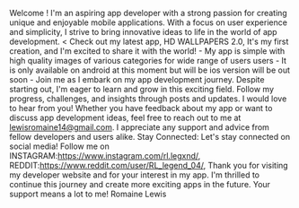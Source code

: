 Welcome ! I'm an aspiring app developer with a strong passion for creating unique and enjoyable mobile applications. With a focus on user experience and simplicity, I strive to bring innovative ideas to life in the world of app development. < Check out my latest app, HD WALLPAPERS 2.0, It's my first creation, and I'm excited to share it with the world! - My app is simple with high quality images of various categories for wide range of users users - It is only available on android at this moment but will be ios version will be out soon - Join me as I embark on my app development journey. Despite starting out, I'm eager to learn and grow in this exciting field. Follow my progress, challenges, and insights through posts and updates. I would love to hear from you! Whether you have feedback about my app or want to discuss app development ideas, feel free to reach out to me at lewisromaine14@gmail.com. I appreciate any support and advice from fellow developers and users alike. Stay Connected: Let's stay connected on social media! Follow me on INSTAGRAM:https://www.instagram.com/rl.legxnd/, REDDIT:https://www.reddit.com/user/RL_legend_04/, Thank you for visiting my developer website and for your interest in my app. I'm thrilled to continue this journey and create more exciting apps in the future. Your support means a lot to me! Romaine Lewis
